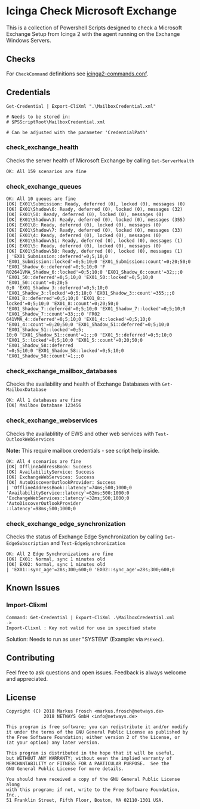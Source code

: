 Icinga Check Microsoft Exchange
===============================

This is a collection of Powershell Scripts designed to check a Microsoft Exchange Setup from
Icinga 2 with the agent running on the Exchange Windows Servers.

## Checks

For `CheckCommand` definitions see [icinga2-commands.conf](icinga2-commands.conf).

## Credentials

```
Get-Credential | Export-CliXml ".\MailboxCredential.xml"

# Needs to be stored in:
# $PSScriptRoot\MailboxCredential.xml

# Can be adjusted with the parameter 'CredentialPath'
```

### check_exchange_health

Checks the server health of Microsoft Exchange by calling `Get-ServerHealth`

```
OK: All 159 scenarios are fine
```

### check_exchange_queues

```
OK: All 10 queues are fine
[OK] EX01\Submission: Ready, deferred (0), locked (0), messages (0)
[OK] EX01\Shadow\6: Ready, deferred (0), locked (0), messages (32)
[OK] EX01\50: Ready, deferred (0), locked (0), messages (0)
[OK] EX01\Shadow\3: Ready, deferred (0), locked (0), messages (355)
[OK] EX01\8: Ready, deferred (0), locked (0), messages (0)
[OK] EX01\Shadow\7: Ready, deferred (0), locked (0), messages (33)
[OK] EX01\4: Ready, deferred (0), locked (0), messages (0)
[OK] EX01\Shadow\51: Ready, deferred (0), locked (0), messages (1)
[OK] EX01\5: Ready, deferred (0), locked (0), messages (0)
[OK] EX01\Shadow\58: Ready, deferred (0), locked (0), messages (1)
| 'EX01_Submission::deferred'=0;5;10;0 'EX01_Submission::locked'=0;5;10;0 'EX01_Submission::count'=0;20;50;0 'EX01_Shadow_6::deferred'=0;5;10;0 'F
R02641VMA_Shadow_6::locked'=0;5;10;0 'EX01_Shadow_6::count'=32;;;0 'EX01_50::deferred'=0;5;10;0 'EX01_50::locked'=0;5;10;0 'EX01_50::count'=0;20;5
0;0 'EX01_Shadow_3::deferred'=0;5;10;0 'EX01_Shadow_3::locked'=0;5;10;0 'EX01_Shadow_3::count'=355;;;0 'EX01_8::deferred'=0;5;10;0 'EX01_8::
locked'=0;5;10;0 'EX01_8::count'=0;20;50;0 'EX01_Shadow_7::deferred'=0;5;10;0 'EX01_Shadow_7::locked'=0;5;10;0 'EX01_Shadow_7::count'=33;;;0 'FR02
641VMA_4::deferred'=0;5;10;0 'EX01_4::locked'=0;5;10;0 'EX01_4::count'=0;20;50;0 'EX01_Shadow_51::deferred'=0;5;10;0 'EX01_Shadow_51::locked'=0;5;
10;0 'EX01_Shadow_51::count'=1;;;0 'EX01_5::deferred'=0;5;10;0 'EX01_5::locked'=0;5;10;0 'EX01_5::count'=0;20;50;0 'EX01_Shadow_58::deferred
'=0;5;10;0 'EX01_Shadow_58::locked'=0;5;10;0 'EX01_Shadow_58::count'=1;;;0
```

### check_exchange_mailbox_databases

Checks the availability and health of Exchange Databases with `Get-MailboxDatabase`

```
OK: All 1 databases are fine
[OK] Mailbox Database 123456
```

### check_exchange_webservices

Checks the availablitity of EWS and other web services with `Test-OutlookWebServices`

**Note:** This require mailbox credentials - see script help inside.

```
OK: All 4 scenarios are fine
[OK] OfflineAddressBook: Success
[OK] AvailabilityService: Success
[OK] ExchangeWebServices: Success
[OK] AutoDiscoverOutlookProvider: Success
| 'OfflineAddressBook::latency'=74ms;500;1000;0 'AvailabilityService::latency'=62ms;500;1000;0 'ExchangeWebServices::latency'=32ms;500;1000;0 'AutoDiscoverOutlookProvider
::latency'=98ms;500;1000;0
```

### check_exchange_edge_synchronization

Checks the status of Exchange Edge Synchronization by calling `Get-EdgeSubscription` and `Test-EdgeSynchronization`

```
OK: All 2 Edge Synchronizations are fine
[OK] EX01: Normal, sync 1 minutes old
[OK] EX02: Normal, sync 1 minutes old
| 'EX01::sync_age'=28s;300;600;0 'EX02::sync_age'=28s;300;600;0
```

## Known Issues

### Import-Clixml

```
Command: Get-Credential | Export-CliXml .\MailboxCredential.xml
->
Import-Clixml : Key not valid for use in specified state
```

Solution: Needs to run as user "SYSTEM" (Example: via `PsExec`).

## Contributing

Feel free to ask questions and open issues. Feedback is always welcome and appreciated.

## License

    Copyright (C) 2018 Markus Frosch <markus.frosch@netways.de>
	              2018 NETWAYS GmbH <info@netways.de>

    This program is free software; you can redistribute it and/or modify
    it under the terms of the GNU General Public License as published by
    the Free Software Foundation; either version 2 of the License, or
    (at your option) any later version.

    This program is distributed in the hope that it will be useful,
    but WITHOUT ANY WARRANTY; without even the implied warranty of
    MERCHANTABILITY or FITNESS FOR A PARTICULAR PURPOSE.  See the
    GNU General Public License for more details.

    You should have received a copy of the GNU General Public License along
    with this program; if not, write to the Free Software Foundation, Inc.,
    51 Franklin Street, Fifth Floor, Boston, MA 02110-1301 USA.
